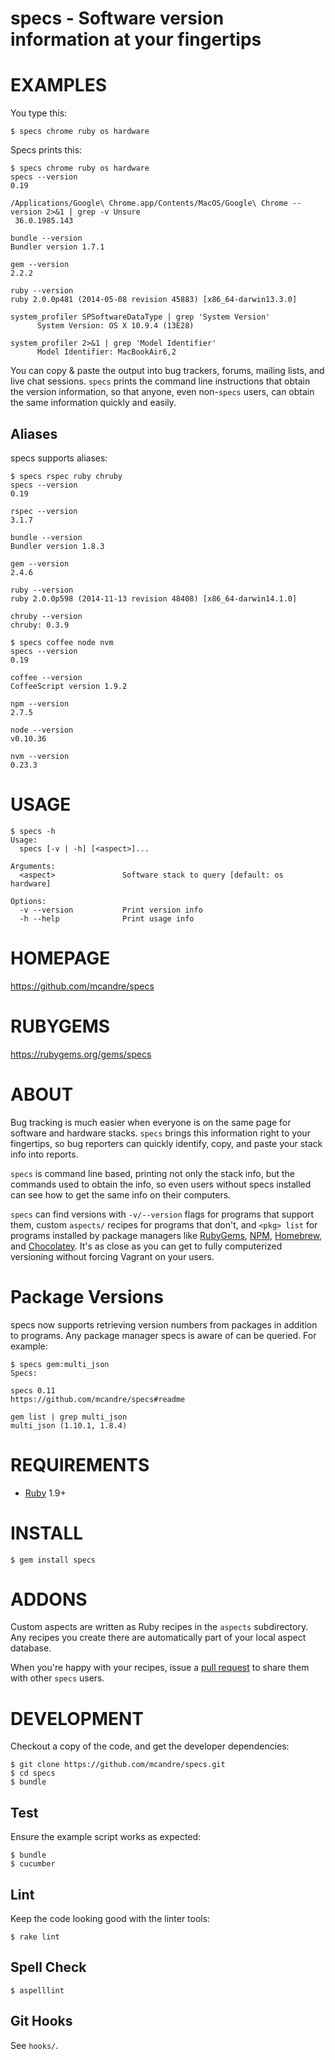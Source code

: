 # specs - Software version information at your fingertips

# EXAMPLES

You type this:

```
$ specs chrome ruby os hardware
```

Specs prints this:

```
$ specs chrome ruby os hardware
specs --version
0.19

/Applications/Google\ Chrome.app/Contents/MacOS/Google\ Chrome --version 2>&1 | grep -v Unsure
 36.0.1985.143

bundle --version
Bundler version 1.7.1

gem --version
2.2.2

ruby --version
ruby 2.0.0p481 (2014-05-08 revision 45883) [x86_64-darwin13.3.0]

system_profiler SPSoftwareDataType | grep 'System Version'
      System Version: OS X 10.9.4 (13E28)

system_profiler 2>&1 | grep 'Model Identifier'
      Model Identifier: MacBookAir6,2
```

You can copy & paste the output into bug trackers, forums, mailing lists, and live chat sessions. `specs` prints the command line instructions that obtain the version information, so that anyone, even non-`specs` users, can obtain the same information quickly and easily.

## Aliases

specs supports aliases:

```
$ specs rspec ruby chruby
specs --version
0.19

rspec --version
3.1.7

bundle --version
Bundler version 1.8.3

gem --version
2.4.6

ruby --version
ruby 2.0.0p598 (2014-11-13 revision 48408) [x86_64-darwin14.1.0]

chruby --version
chruby: 0.3.9

$ specs coffee node nvm
specs --version
0.19

coffee --version
CoffeeScript version 1.9.2

npm --version
2.7.5

node --version
v0.10.36

nvm --version
0.23.3
```

# USAGE

```
$ specs -h
Usage:
  specs [-v | -h] [<aspect>]...

Arguments:
  <aspect>               Software stack to query [default: os hardware]

Options:
  -v --version           Print version info
  -h --help              Print usage info
```

# HOMEPAGE

https://github.com/mcandre/specs

# RUBYGEMS

https://rubygems.org/gems/specs

# ABOUT

Bug tracking is much easier when everyone is on the same page for software and hardware stacks. `specs` brings this information right to your fingertips, so bug reporters can quickly identify, copy, and paste your stack info into reports.

`specs` is command line based, printing not only the stack info, but the commands used to obtain the info, so even users without specs installed can see how to get the same info on their computers.

`specs` can find versions with `-v/--version` flags for programs that support them, custom `aspects/` recipes for programs that don't, and `<pkg> list` for programs installed by package managers like [RubyGems](http://rubygems.org/), [NPM](https://www.npmjs.org/), [Homebrew](http://brew.sh/), and [Chocolatey](http://chocolatey.org/). It's as close as you can get to fully computerized versioning without forcing Vagrant on your users.

# Package Versions

specs now supports retrieving version numbers from packages in addition to programs. Any package manager specs is aware of can be queried. For example:

```
$ specs gem:multi_json
Specs:

specs 0.11
https://github.com/mcandre/specs#readme

gem list | grep multi_json
multi_json (1.10.1, 1.8.4)
```

# REQUIREMENTS

* [Ruby](http://www.ruby-lang.org/) 1.9+

# INSTALL

```
$ gem install specs
```

# ADDONS

Custom aspects are written as Ruby recipes in the `aspects` subdirectory. Any recipes you create there are automatically part of your local aspect database.

When you're happy with your recipes, issue a [pull request](https://github.com/mcandre/specs/pull/new/master) to share them with other `specs` users.

# DEVELOPMENT

Checkout a copy of the code, and get the developer dependencies:

```
$ git clone https://github.com/mcandre/specs.git
$ cd specs
$ bundle
```

## Test

Ensure the example script works as expected:

```
$ bundle
$ cucumber
```

## Lint

Keep the code looking good with the linter tools:

```
$ rake lint
```

## Spell Check

```
$ aspelllint
```

## Git Hooks

See `hooks/`.
